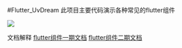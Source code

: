 #Flutter_UvDream
此项目主要代码演示各种常见的flutter组件

[![](https://badge.juejin.im/entry/5c511725e51d4576563ac691/likes.svg?style=flat-square)](https://juejin.im/post/5c511154e51d456e413923bf)

文档解释
[flutter组件一期文档](https://segmentfault.com/a/1190000017928399)
[flutter组件二期文档](https://segmentfault.com/a/1190000018024318)





